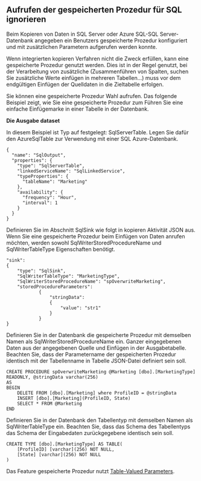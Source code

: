 ## <a name="invoking-stored-procedure-for-sql-sink"></a>Aufrufen der gespeicherten Prozedur für SQL ignorieren

Beim Kopieren von Daten in SQL Server oder Azure SQL-SQL Server-Datenbank angegeben ein Benutzers gespeicherte Prozedur konfiguriert und mit zusätzlichen Parametern aufgerufen werden konnte. 

Wenn integrierten kopieren Verfahren nicht die Zweck erfüllen, kann eine gespeicherte Prozedur genutzt werden. Dies ist in der Regel genutzt, bei der Verarbeitung von zusätzliche (Zusammenführen von Spalten, suchen Sie zusätzliche Werte einfügen in mehreren Tabellen...) muss vor dem endgültigen Einfügen der Quelldaten in die Zieltabelle erfolgen. 

Sie können eine gespeicherte Prozedur Wahl aufrufen. Das folgende Beispiel zeigt, wie Sie eine gespeicherte Prozedur zum Führen Sie eine einfache Einfügemarke in einer Tabelle in der Datenbank. 

**Die Ausgabe dataset**

In diesem Beispiel ist Typ auf festgelegt: SqlServerTable. Legen Sie dafür den AzureSqlTable zur Verwendung mit einer SQL Azure-Datenbank. 

    {
      "name": "SqlOutput",
      "properties": {
        "type": "SqlServerTable",
        "linkedServiceName": "SqlLinkedService",
        "typeProperties": {
          "tableName": "Marketing"
        },
        "availability": {
          "frequency": "Hour",
          "interval": 1
        }
      }
    }
    
Definieren Sie im Abschnitt SqlSink wie folgt in kopieren Aktivität JSON aus. Wenn Sie eine gespeicherte Prozedur beim Einfügen von Daten anrufen möchten, werden sowohl SqlWriterStoredProcedureName und SqlWriterTableType Eigenschaften benötigt.

    "sink":
    {
        "type": "SqlSink",
        "SqlWriterTableType": "MarketingType",
        "SqlWriterStoredProcedureName": "spOverwriteMarketing", 
        "storedProcedureParameters":
                {
                    "stringData": 
                    {
                        "value": "str1"     
                    }
                }
    }

Definieren Sie in der Datenbank die gespeicherte Prozedur mit demselben Namen als SqlWriterStoredProcedureName ein. Ganzer eingegebenen Daten aus der angegebenen Quelle und Einfügen in der Ausgabetabelle. Beachten Sie, dass der Parametername der gespeicherten Prozedur identisch mit der Tabellenname in Tabelle JSON-Datei definiert sein soll.

    CREATE PROCEDURE spOverwriteMarketing @Marketing [dbo].[MarketingType] READONLY, @stringData varchar(256)
    AS
    BEGIN
        DELETE FROM [dbo].[Marketing] where ProfileID = @stringData
        INSERT [dbo].[Marketing](ProfileID, State)
        SELECT * FROM @Marketing
    END

Definieren Sie in der Datenbank den Tabellentyp mit demselben Namen als SqlWriterTableType ein. Beachten Sie, dass das Schema des Tabellentyps das Schema der Eingabedaten zurückgegebene identisch sein soll.

    CREATE TYPE [dbo].[MarketingType] AS TABLE(
        [ProfileID] [varchar](256) NOT NULL,
        [State] [varchar](256) NOT NULL
    )

Das Feature gespeicherte Prozedur nutzt [Table-Valued Parameters](https://msdn.microsoft.com/library/bb675163.aspx).